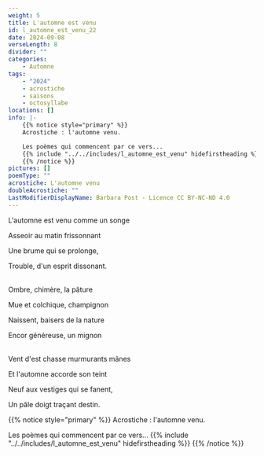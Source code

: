 ```yaml
---
weight: 5
title: L'automne est venu
id: l_automne_est_venu_22
date: 2024-09-08
verseLength: 8
divider: ""
categories:
    - Automne
tags:
    - "2024"
    - acrostiche
    - saisons
    - octosyllabe
locations: []
info: |-
    {{% notice style="primary" %}}
    Acrostiche : l'automne venu.

    Les poèmes qui commencent par ce vers...
    {{% include "../../includes/l_automne_est_venu" hidefirstheading %}}
    {{% /notice %}}
pictures: []
poemType: ""
acrostiche: L'automne venu
doubleAcrostiche: ""
LastModifierDisplayName: Barbara Post - Licence CC BY-NC-ND 4.0
---
```

L'automne est venu comme un songe

Asseoir au matin frissonnant

Une brume qui se prolonge,

Trouble, d'un esprit dissonant.

 \
Ombre, chimère, la pâture

Mue et colchique, champignon

Naissent, baisers de la nature

Encor généreuse, un mignon

 \
Vent d'est chasse murmurants mânes

Et l'automne accorde son teint

Neuf aux vestiges qui se fanent,

Un pâle doigt traçant destin.

{{% notice style="primary" %}}
Acrostiche : l'automne venu.

Les poèmes qui commencent par ce vers...
{{% include "../../includes/l_automne_est_venu" hidefirstheading %}}
{{% /notice %}}